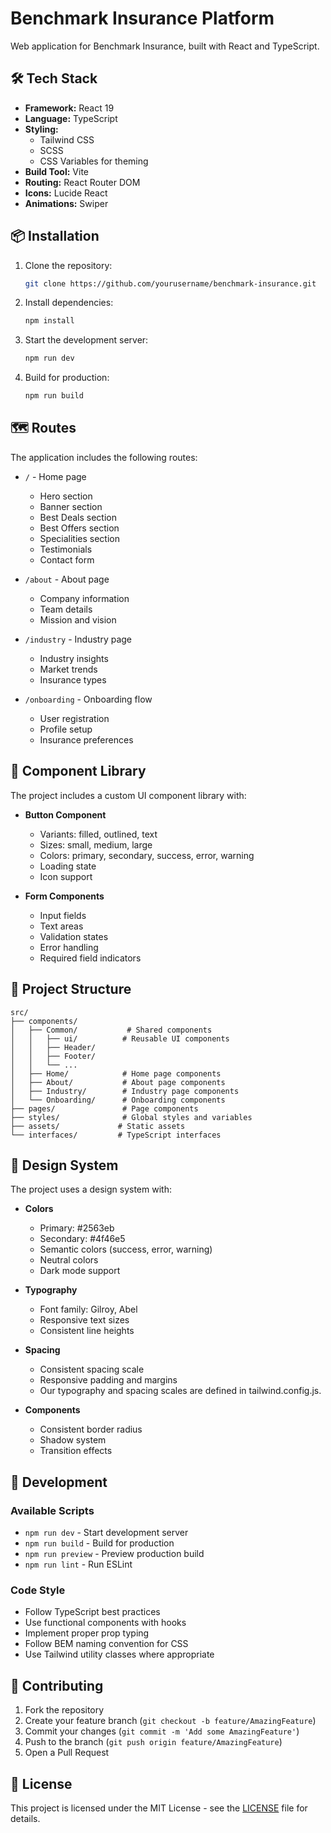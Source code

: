 # Benchmark Insurance Platform

Web application for Benchmark Insurance, built with React and TypeScript.

## 🛠️ Tech Stack

- **Framework:** React 19
- **Language:** TypeScript
- **Styling:**
  - Tailwind CSS
  - SCSS
  - CSS Variables for theming
- **Build Tool:** Vite
- **Routing:** React Router DOM
- **Icons:** Lucide React
- **Animations:** Swiper

## 📦 Installation

1. Clone the repository:

   ```bash
   git clone https://github.com/yourusername/benchmark-insurance.git
   ```

2. Install dependencies:

   ```bash
   npm install
   ```

3. Start the development server:

   ```bash
   npm run dev
   ```

4. Build for production:
   ```bash
   npm run build
   ```

## 🗺️ Routes

The application includes the following routes:

- `/` - Home page

  - Hero section
  - Banner section
  - Best Deals section
  - Best Offers section
  - Specialities section
  - Testimonials
  - Contact form

- `/about` - About page

  - Company information
  - Team details
  - Mission and vision

- `/industry` - Industry page

  - Industry insights
  - Market trends
  - Insurance types

- `/onboarding` - Onboarding flow
  - User registration
  - Profile setup
  - Insurance preferences

## 🎨 Component Library

The project includes a custom UI component library with:

- **Button Component**

  - Variants: filled, outlined, text
  - Sizes: small, medium, large
  - Colors: primary, secondary, success, error, warning
  - Loading state
  - Icon support

- **Form Components**
  - Input fields
  - Text areas
  - Validation states
  - Error handling
  - Required field indicators

## 🎯 Project Structure

```
src/
├── components/
│   ├── Common/           # Shared components
│   │   ├── ui/          # Reusable UI components
│   │   ├── Header/
│   │   ├── Footer/
│   │   └── ...
│   ├── Home/            # Home page components
│   ├── About/           # About page components
│   ├── Industry/        # Industry page components
│   └── Onboarding/      # Onboarding components
├── pages/               # Page components
├── styles/              # Global styles and variables
├── assets/             # Static assets
└── interfaces/         # TypeScript interfaces
```

## 🎨 Design System

The project uses a design system with:

- **Colors**

  - Primary: #2563eb
  - Secondary: #4f46e5
  - Semantic colors (success, error, warning)
  - Neutral colors
  - Dark mode support

- **Typography**

  - Font family: Gilroy, Abel
  - Responsive text sizes
  - Consistent line heights

- **Spacing**

  - Consistent spacing scale
  - Responsive padding and margins
  - Our typography and spacing scales are defined in tailwind.config.js.

- **Components**
  - Consistent border radius
  - Shadow system
  - Transition effects

## 🔧 Development

### Available Scripts

- `npm run dev` - Start development server
- `npm run build` - Build for production
- `npm run preview` - Preview production build
- `npm run lint` - Run ESLint

### Code Style

- Follow TypeScript best practices
- Use functional components with hooks
- Implement proper prop typing
- Follow BEM naming convention for CSS
- Use Tailwind utility classes where appropriate

## 🤝 Contributing

1. Fork the repository
2. Create your feature branch (`git checkout -b feature/AmazingFeature`)
3. Commit your changes (`git commit -m 'Add some AmazingFeature'`)
4. Push to the branch (`git push origin feature/AmazingFeature`)
5. Open a Pull Request

## 📝 License

This project is licensed under the MIT License - see the [LICENSE](LICENSE) file for details.



